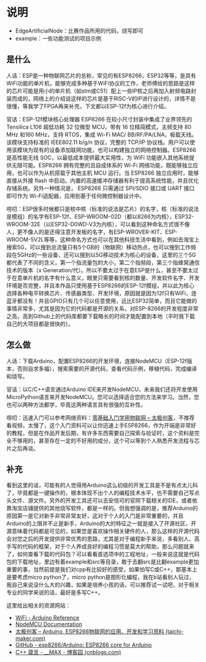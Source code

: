 # 说明

- EdgeArtificialNode：比赛作品所用的代码，烧写即可
- example：一些功能测试的项目示例

## 是什么

人话：ESP是一种物联网芯片的总称，常见的有ESP8266，ESP32等等，是具有WiFi功能的单片机，能够完成多种基于WiFi协议的工作，老师傅给的思路是这样的芯片可能是用小的单片机（如stm或C51）配上一些IP核之后再加入射频电路封装而成的，网络上的介绍说这样的芯片是基于RISC-V的IP进行设计的，详情不是很懂，等我学了FPGA再来补充，下文都以ESP-12f为核心进行介绍。

官话：ESP-12f模块核心处理器 ESP8266 在较小尺寸封装中集成了业界领先的 Tensilica L106 超低功耗 32 位微型 MCU，带有 16 位精简模式，主频支持 80 MHz 和160 MHz，支持 RTOS，集成 Wi-Fi MAC/ BB/RF/PA/LNA，板载天线。该模块支持标准的 IEEE802.11 b/g/n 协议，完整的 TCP/IP 协议栈。用户可以使用该模块为现有的设备添加联网功能，也可以构建独立的网络控制器。ESP8266 是高性能无线 SOC，以最低成本提供最大实用性，为 WiFi 功能嵌入其他系统提供无限可能。ESP8266 拥有完整的且自成体系的 Wi-Fi 网络功能，既能够独立应用，也可以作为从机搭载于其他主机 MCU 运行。当 ESP8266 独立应用时，能够直接从外接 flash 中启动。内置的高速缓冲存储器有利于提高系统性能，并且优化存储系统。另外⼀种情况是， ESP8266 只需通过 SPI/SDIO 接口或 UART 接口即可作为 Wi-Fi适配器，应用到基于任何微控制器设计中。

唠叨：ESP很多时候都只是核中核（标准的说法是芯片）的名字，核（标准的说法是模组）的名字有ESP-12f、ESP-WROOM-02D（都以8266为内核），ESP32-WROOM-32E（以ESP32-D0WD-V3为内核），可以看到这种命名方式很不像人，更不像人的是还得注意开发板的名字，有ESP-WROVER-KIT、ESP-WROOM-5V2L等等，这种命名方式也可以在其他科技生活中看到，例如去淘宝上搜索5G，可以搜到总流量只有5个GB的（物联网）移动热点，也可以搜到工作频段在5GHz的一些设备，还可以搜到以5G移动技术为核心的设备，这里的三个5G都代表了不同的含义，第一个指流量包的大小，第二个指频段，第三个指蜂窝通信技术的版本（x Generation/代）。所以不要太过于在意ESP是什么，甚至不要太过于在意单片机的名字有什么意义，眼里只需要看到核的数量、开发软件名字、开发环境是否完整，并且本作品只使用基于ESP8266的ESP-12f模组，并以此为核心选择各种电平转换芯片、传感器类型、开发环境，原因就是因为12f只有WiFi，连蓝牙都没有！并且GPIO只有几个可以任意使用，远比ESP32简单，而且它能做的事情非常多，尤其是因为它的代码都是开源的关系，对ESP-8266的开发程度非常之高，高到Github上的代码库都要下载略长的时间才能配置到本地（平时我下载自己的大项目都是很快的）。

## 怎么做

人话：下载Arduino，配置ESP8266的开发环境，连接NodeMCU（ESP-12f版本，否则自求多福），搜索需要的开源代码，查看代码示例，移植代码，完成编译和烧写。

官话：以C/C++语言通过Arduino IDE来开发NodeMCU，未来我们还将开发使用MicroPython语言来开发NodeMCU。您可以选择适合您的方法来学习。当然，您也可以两种方法都学，毕竟这两种语言具有很强的互补性。

唠叨：迅速入门可以参考网络资料：[零基础入门学用物联网 – 太极创客](http://www.taichi-maker.com/homepage/esp8266-nodemcu-iot/esp8266-nodemcu-iot-intro/)，不推荐看视频，太慢了，这个入门资料可以让你迅速上手ESP8266，作为开端是非常好的教程，但是在作品开发后期，有许多东西需要自己探索与验证时，这个资料是完全不够用的，甚至存在一定的不好用的成分，这个可以等到个人熟悉开发流程与芯片之后再谈。

## 补充

看到这里的话，可能有的人觉得用Arduino这么初级的开发工具是不是有点太儿科了，毕竟都是一键操作的，根本体现不出个人的编程技术水平，也不需要自己写点头文件、源文件。另外的开发工具还可以去安信可的官网下载相关的IDE，或者依靠淘宝店铺提供的其他烧写软件，都是一样的。但我想强调的是，推荐Arduino的原因第一是它对新手非常非常友好，这对于个人的入门是非常重要的，并且Arduino的上限并不止是新手，Arduino的大的特征之一就是接入了开源社区，开源意味着代码都是可见的，如果您是喜欢操作相关硬件的人，那么这样的开源代码会对您之后的开发提供非常优秀的思路，尤其是对于编程新手来说，多看别人、高手写的代码的框架，对于个人养成良好的编程习惯是莫大的帮助，那么问题就来了，如何查看下载的代码包？可以看看首选项中的工程地址，一般来说这就是代码包的下载地址，里边有着example和src等目录，敢于去翻src是比翻example更加重要的事，当然前提是我们对cpp有比较好的感受，如果怕写C或C++，那基本上是要考虑micro python了，micro python是图形化编程，我在b站看别人玩过，我自己来说没什么大的兴趣，如果是培养小孩的话，可以推荐试一试吧，对于相关专业的同学来说的话，最好是多写C++。

这里给出相关的资源网站：

- [WiFi - Arduino Reference](https://www.arduino.cc/reference/en/libraries/wifi/)
- [NodeMCU Documentation](https://nodemcu.readthedocs.io/en/release/)
- [太极创客 – Arduino, ESP8266物联网的应用、开发和学习资料 (taichi-maker.com)](http://www.taichi-maker.com/)
- [GitHub - esp8266/Arduino: ESP8266 core for Arduino](https://github.com/esp8266/Arduino)
- [C++ 箴言 - __MAX - 博客园 (cnblogs.com)](https://www.cnblogs.com/max-addr/p/6085290.html)